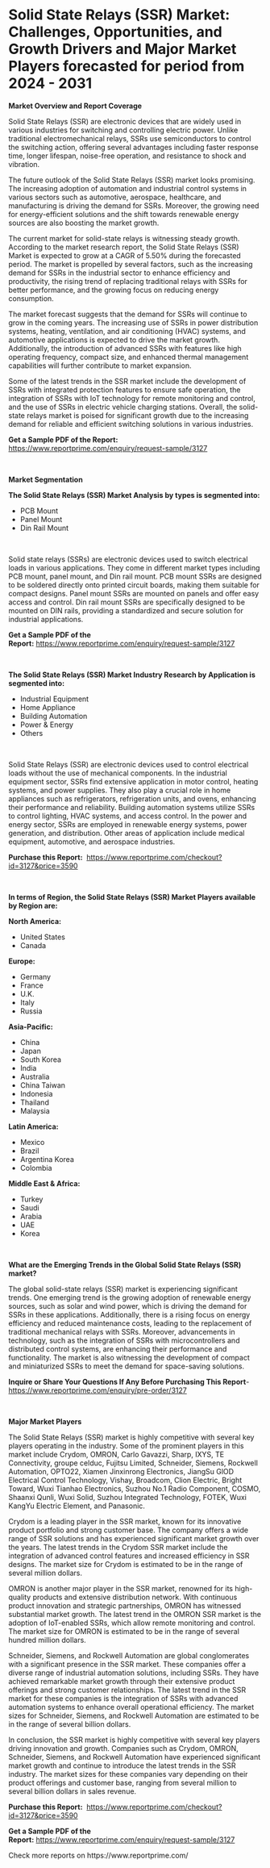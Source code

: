 <p><h1>Solid State Relays (SSR) Market: Challenges, Opportunities, and Growth Drivers and Major Market Players forecasted for period from 2024 - 2031</h1></p><p><strong>Market Overview and Report Coverage</strong></p>
<p><p>Solid State Relays (SSR) are electronic devices that are widely used in various industries for switching and controlling electric power. Unlike traditional electromechanical relays, SSRs use semiconductors to control the switching action, offering several advantages including faster response time, longer lifespan, noise-free operation, and resistance to shock and vibration.</p><p>The future outlook of the Solid State Relays (SSR) market looks promising. The increasing adoption of automation and industrial control systems in various sectors such as automotive, aerospace, healthcare, and manufacturing is driving the demand for SSRs. Moreover, the growing need for energy-efficient solutions and the shift towards renewable energy sources are also boosting the market growth.</p><p>The current market for solid-state relays is witnessing steady growth. According to the market research report, the Solid State Relays (SSR) Market is expected to grow at a CAGR of 5.50% during the forecasted period. The market is propelled by several factors, such as the increasing demand for SSRs in the industrial sector to enhance efficiency and productivity, the rising trend of replacing traditional relays with SSRs for better performance, and the growing focus on reducing energy consumption.</p><p>The market forecast suggests that the demand for SSRs will continue to grow in the coming years. The increasing use of SSRs in power distribution systems, heating, ventilation, and air conditioning (HVAC) systems, and automotive applications is expected to drive the market growth. Additionally, the introduction of advanced SSRs with features like high operating frequency, compact size, and enhanced thermal management capabilities will further contribute to market expansion.</p><p>Some of the latest trends in the SSR market include the development of SSRs with integrated protection features to ensure safe operation, the integration of SSRs with IoT technology for remote monitoring and control, and the use of SSRs in electric vehicle charging stations. Overall, the solid-state relays market is poised for significant growth due to the increasing demand for reliable and efficient switching solutions in various industries.</p></p>
<p><strong>Get a Sample PDF of the Report:</strong> <a href="https://www.reportprime.com/enquiry/request-sample/3127">https://www.reportprime.com/enquiry/request-sample/3127</a></p>
<p>&nbsp;</p>
<p><strong>Market Segmentation</strong></p>
<p><strong>The Solid State Relays (SSR) Market Analysis by types is segmented into:</strong></p>
<p><ul><li>PCB Mount</li><li>Panel Mount</li><li>Din Rail Mount</li></ul></p>
<p>&nbsp;</p>
<p><p>Solid state relays (SSRs) are electronic devices used to switch electrical loads in various applications. They come in different market types including PCB mount, panel mount, and Din rail mount. PCB mount SSRs are designed to be soldered directly onto printed circuit boards, making them suitable for compact designs. Panel mount SSRs are mounted on panels and offer easy access and control. Din rail mount SSRs are specifically designed to be mounted on DIN rails, providing a standardized and secure solution for industrial applications.</p></p>
<p><strong>Get a Sample PDF of the Report:</strong>&nbsp;<a href="https://www.reportprime.com/enquiry/request-sample/3127">https://www.reportprime.com/enquiry/request-sample/3127</a></p>
<p>&nbsp;</p>
<p><strong>The Solid State Relays (SSR) Market Industry Research by Application is segmented into:</strong></p>
<p><ul><li>Industrial Equipment</li><li>Home Appliance</li><li>Building Automation</li><li>Power & Energy</li><li>Others</li></ul></p>
<p>&nbsp;</p>
<p><p>Solid State Relays (SSR) are electronic devices used to control electrical loads without the use of mechanical components. In the industrial equipment sector, SSRs find extensive application in motor control, heating systems, and power supplies. They also play a crucial role in home appliances such as refrigerators, refrigeration units, and ovens, enhancing their performance and reliability. Building automation systems utilize SSRs to control lighting, HVAC systems, and access control. In the power and energy sector, SSRs are employed in renewable energy systems, power generation, and distribution. Other areas of application include medical equipment, automotive, and aerospace industries.</p></p>
<p><strong>Purchase this Report:</strong>&nbsp; <a href="https://www.reportprime.com/checkout?id=3127&price=3590">https://www.reportprime.com/checkout?id=3127&price=3590</a></p>
<p>&nbsp;</p>
<p><strong>In terms of Region, the Solid State Relays (SSR) Market Players available by Region are:</strong></p>
<p>
    <p> <strong> North America: </strong>
        <ul>
            <li>United States</li>
            <li>Canada</li>
        </ul>
        </p> 
    <p> <strong> Europe: </strong>
        <ul>
            <li>Germany</li>
            <li>France</li>
            <li>U.K.</li>
            <li>Italy</li>
            <li>Russia</li>
        </ul>
        </p> 
    <p> <strong> Asia-Pacific: </strong>
        <ul>
            <li>China</li>
            <li>Japan</li>
            <li>South Korea</li>
            <li>India</li>
            <li>Australia</li>
            <li>China Taiwan</li>
            <li>Indonesia</li>
            <li>Thailand</li>
            <li>Malaysia</li>
        </ul>
        </p> 
    <p> <strong> Latin America: </strong>
        <ul>
            <li>Mexico</li>
            <li>Brazil</li>
            <li>Argentina Korea</li>
            <li>Colombia</li>
        </ul>
        </p> 
    <p> <strong> Middle East & Africa: </strong>
        <ul>
            <li>Turkey</li>
            <li>Saudi</li>
            <li>Arabia</li>
            <li>UAE</li>
            <li>Korea</li>
        </ul>
    </p>
    </p>
<p>&nbsp;</p>
<p><strong>What are the Emerging Trends in the Global Solid State Relays (SSR) market?</strong></p>
<p><p>The global solid-state relays (SSR) market is experiencing significant trends. One emerging trend is the growing adoption of renewable energy sources, such as solar and wind power, which is driving the demand for SSRs in these applications. Additionally, there is a rising focus on energy efficiency and reduced maintenance costs, leading to the replacement of traditional mechanical relays with SSRs. Moreover, advancements in technology, such as the integration of SSRs with microcontrollers and distributed control systems, are enhancing their performance and functionality. The market is also witnessing the development of compact and miniaturized SSRs to meet the demand for space-saving solutions.</p></p>
<p><strong>Inquire or Share Your Questions If Any Before Purchasing This Report</strong>- <a href="https://www.reportprime.com/enquiry/pre-order/3127">https://www.reportprime.com/enquiry/pre-order/3127</a></p>
<p>&nbsp;</p>
<p><strong>Major Market Players</strong></p>
<p><p>The Solid State Relays (SSR) market is highly competitive with several key players operating in the industry. Some of the prominent players in this market include Crydom, OMRON, Carlo Gavazzi, Sharp, IXYS, TE Connectivity, groupe celduc, Fujitsu Limited, Schneider, Siemens, Rockwell Automation, OPTO22, Xiamen Jinxinrong Electronics, JiangSu GlOD Electrical Control Technology, Vishay, Broadcom, Clion Electric, Bright Toward, Wuxi Tianhao Electronics, Suzhou No.1 Radio Component, COSMO, Shaanxi Qunli, Wuxi Solid, Suzhou Integrated Technology, FOTEK, Wuxi KangYu Electric Element, and Panasonic.</p><p>Crydom is a leading player in the SSR market, known for its innovative product portfolio and strong customer base. The company offers a wide range of SSR solutions and has experienced significant market growth over the years. The latest trends in the Crydom SSR market include the integration of advanced control features and increased efficiency in SSR designs. The market size for Crydom is estimated to be in the range of several million dollars.</p><p>OMRON is another major player in the SSR market, renowned for its high-quality products and extensive distribution network. With continuous product innovation and strategic partnerships, OMRON has witnessed substantial market growth. The latest trend in the OMRON SSR market is the adoption of IoT-enabled SSRs, which allow remote monitoring and control. The market size for OMRON is estimated to be in the range of several hundred million dollars.</p><p>Schneider, Siemens, and Rockwell Automation are global conglomerates with a significant presence in the SSR market. These companies offer a diverse range of industrial automation solutions, including SSRs. They have achieved remarkable market growth through their extensive product offerings and strong customer relationships. The latest trend in the SSR market for these companies is the integration of SSRs with advanced automation systems to enhance overall operational efficiency. The market sizes for Schneider, Siemens, and Rockwell Automation are estimated to be in the range of several billion dollars.</p><p>In conclusion, the SSR market is highly competitive with several key players driving innovation and growth. Companies such as Crydom, OMRON, Schneider, Siemens, and Rockwell Automation have experienced significant market growth and continue to introduce the latest trends in the SSR industry. The market sizes for these companies vary depending on their product offerings and customer base, ranging from several million to several billion dollars in sales revenue.</p></p>
<p><strong>Purchase this Report:</strong>&nbsp;&nbsp;<a href="https://www.reportprime.com/checkout?id=3127&price=3590">https://www.reportprime.com/checkout?id=3127&price=3590</a></p>
<p></p>
<p><strong>Get a Sample PDF of the Report:</strong>&nbsp;<a href="https://www.reportprime.com/enquiry/request-sample/3127">https://www.reportprime.com/enquiry/request-sample/3127</a></p>
<p>Check more reports on https://www.reportprime.com/</p>